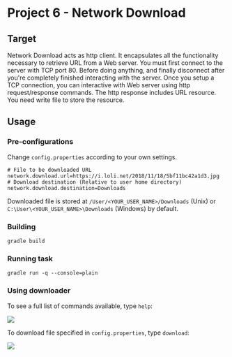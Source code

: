 # Project 6 - Network Download

## Target

Network Download acts as http client. It encapsulates all the functionality necessary to retrieve URL from a Web server. You must first connect to the server with TCP port 80. Before doing anything, and finally disconnect after you're completely finished interacting with the server. Once you setup a TCP connection, you can interactive with Web server using http request/response commands. The http response includes URL resource. You need write file to store the resource.

## Usage

### Pre-configurations

Change `config.properties` according to your own settings.

```properties
# File to be downloaded URL
network.download.url=https://i.loli.net/2018/11/18/5bf11bc42a1d3.jpg
# Download destination (Relative to user home directory)
network.download.destination=Downloads
```

Downloaded file is stored at `/User/<YOUR_USER_NAME>/Downloads` (Unix) or `C:\User\<YOUR_USER_NAME>\Downloads` (Windows) by default.

### Building

```shell script
gradle build
```

### Running task

```shell script
gradle run -q --console=plain
```

### Using downloader

To see a full list of commands available, type `help`:

![](https://i.loli.net/2019/10/05/bs8LKMRTwk3D1VI.png)

To download file specified in `config.properties`, type `download`:

![](https://i.loli.net/2019/10/05/cqIkP8iUtzBT1d7.png)
